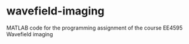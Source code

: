 # wavefield-imaging

MATLAB code for the programming assignment of the course EE4595 Wavefield imaging
